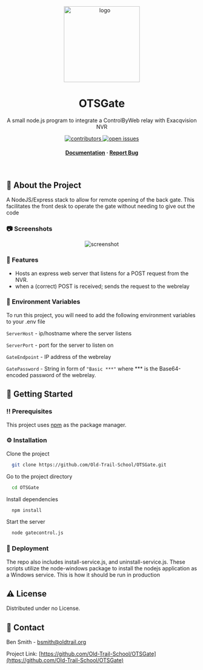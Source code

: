 <div align="center">

  <img src="https://lh4.googleusercontent.com/lhk-4cc4c6EU23kwecMpiDR3A5PM5I2qeoPQd5-JNKKraWnvTYV4hzL3zlIoyEIsMI_DNSjfDpvq2APl-tzl7_M_IJlUvdjVIkFXS3IZbolMDP3piauInXwudMpTkFt6Kw=w1280" alt="logo" width="200" height="auto" />
  <h1>OTSGate</h1>
  
  <p>
    A small node.js program to integrate a ControlByWeb relay with Exacqvision NVR
    <!-- Also the culmination of much toil -->
  </p>
<p>
    <a href="https://github.com/Old-Trail-School/OTSGate/graphs/contributors">
        <img src="https://img.shields.io/github/contributors/Old-Trail-School/OTSGate" alt="contributors" />
    </a>
    <a href="https://github.com/Old-Trail-School/OTSGate/issues">
        <img src="https://img.shields.io/github/issues/Old-Trail-School/OTSGate" alt="open issues" />
    </a>
  </a>
</p>
<h4>
    <a href="https://oldtrail.freshdesk.com/a/solutions/articles/69000856624">Documentation</a>
  <span> · </span>
    <a href="https://github.com/Old-Trail-School/OTSGate/issues">Report Bug</a>

</div>

<br />

<!-- About the Project -->
## :star2: About the Project
A NodeJS/Express stack to allow for remote opening of the back gate. This facilitates the front desk to operate the gate without needing to give out the code

<!-- Screenshots -->
### :camera: Screenshots

<div align="center"> 
  <img src="https://s3.amazonaws.com/cdn.freshdesk.com/data/helpdesk/attachments/production/69119472327/original/u0GCd42fo9AF5idfmePLLXryjMQaLH0soA.png"
  alt="screenshot" />
</div>


<!-- Features -->
### :dart: Features

- Hosts an express web server that listens for a POST request from the NVR.
- when a (correct) POST is received; sends the request to the webrelay


<!-- Env Variables -->
### :key: Environment Variables

To run this project, you will need to add the following environment variables to your .env file

`ServerHost` - ip/hostname where the server listens

`ServerPort` - port for the server to listen on

`GateEndpoint` - IP address of the webrelay

`GatePassword` - String in form of `"Basic ***"` where *** is the Base64-encoded password of the webrelay.


<!-- Getting Started -->
## 	:toolbox: Getting Started

<!-- Prerequisites -->
### :bangbang: Prerequisites

This project uses <a href="https://docs.npmjs.com/downloading-and-installing-node-js-and-npm">npm</a> as the package manager. 


<!-- Installation -->
### :gear: Installation
Clone the project

```bash
  git clone https://github.com/Old-Trail-School/OTSGate.git
```

Go to the project directory

```bash
  cd OTSGate
```

Install dependencies

```bash
  npm install
```

Start the server

```bash
  node gatecontrol.js
```


<!-- Deployment -->
### :triangular_flag_on_post: Deployment

The repo also includes install-service.js, and uninstall-service.js. These scripts utilize the node-windows package to install the nodejs application as a Windows service. This is how it should be run in production

<!-- License -->
## :warning: License

Distributed under no License.


<!-- Contact -->
## :handshake: Contact

Ben Smith - bsmith@oldtrail.org

Project Link: [https://github.com/Old-Trail-School/OTSGate](https://github.com/Old-Trail-School/OTSGate)
